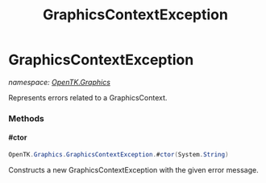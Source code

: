 ﻿---
title: GraphicsContextException
---

# GraphicsContextException
_namespace: [OpenTK.Graphics](N-OpenTK.Graphics.html)_

Represents errors related to a GraphicsContext.

### Methods

#### #ctor
```csharp
OpenTK.Graphics.GraphicsContextException.#ctor(System.String)
```
Constructs a new GraphicsContextException with the given error message.




